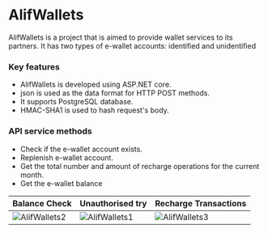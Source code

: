  AlifWallets
===========

AlifWallets is a project that is aimed to provide wallet services to its partners.  It has two types of e-wallet accounts: identified and unidentified

### Key features ###

* AlifWallets is developed using ASP.NET core.
* json is used as the data format for HTTP POST methods.
* It supports PostgreSQL database.  
* HMAC-SHA1 is used to hash request's body. 

### API service methods ###
* Check if the e-wallet account exists.
* Replenish e-wallet account.
* Get the total number and amount of recharge operations for the current month.
* Get the e-wallet balance

Balance Check | Unauthorised try | Recharge Transactions
----|----|----
![AlifWallets2](https://user-images.githubusercontent.com/108386704/221376029-74bc5b90-8a13-443a-bd5d-5c549e480740.jpg) | ![AlifWallets1](https://user-images.githubusercontent.com/108386704/221376040-67b28a8d-960c-4146-973b-ed4cec0e13d1.jpg) | ![AlifWallets3](https://user-images.githubusercontent.com/108386704/221376051-83ea128e-716a-4d63-8052-cf9bc0714251.jpg)
